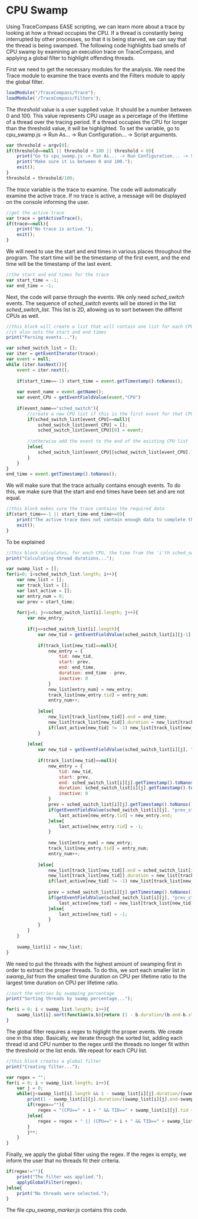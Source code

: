 # CPU Swamp
Using TraceCompass EASE scripting, we can learn more about a trace by looking at how a thread occupies the CPU. If a thread is constantly being interrupted by other processes, so that it is being starved, we can say that the thread is being swamped. The following code highlights bad smells of CPU swamp by examining an execution trace on TraceCompass, and applying a global filter to highlight offending threads. <br />

First we need to get the necessary modules for the analysis. We need the Trace module to examine the trace events and the Filters module to apply the global filter.
```javascript
loadModule("/TraceCompass/Trace");
loadModule('/TraceCompass/Filters');
```

The *threshold* value is a user supplied value. It should be a number between 0 and 100. This value represents CPU usage as a percetage of the lifettime of a thread over the tracing period. If a thread occupies the CPU for longer than the threshold value, it will be highlighted. To set the variable, go to cpu_swamp.js -> Run As... -> Run Configuration... -> Script arguments.
```javascript
var threshold = argv[0];
if(threshold==null || threshold > 100 || threshold < 0){
	print("Go to cpu_swamp.js -> Run As... -> Run Configuration... -> Script arguments and enter your desired threshold value (%) as the first parameter.")
	print("Make sure it is between 0 and 100.");
	exit();
}
threshold = threshold/100;
```

The *trace* variable is the trace to examine. The code will automatically examine the active trace. If no trace is active, a message will be displayed on the console informing the user.
```javascript
//get the active trace
var trace = getActiveTrace();
if(trace==null){
	print("No trace is active.");
	exit();
}
```

We will need to use the start and end times in various places throughout the program. The start time will be the timestamp of the first event, and the end time will be the timestamp of the last event.
```javascript
//the start and end times for the trace
var start_time = -1;
var end_time = -1;
```

Next, the code will parse through the events. We only need *sched_switch* events. The sequence of *sched_switch* events will be stored in the list *sched_switch_list*. This list is 2D, allowing us to sort between the differnt CPUs as well.
```javascript
//this block will create a list that will contain one list for each CPU of the "sched_switch" events
//it also sets the start and end times
print("Parsing events...");

var sched_switch_list = [];
var iter = getEventIterator(trace);
var event = null;
while (iter.hasNext()){
	event = iter.next();
	
	if(start_time==-1) start_time = event.getTimestamp().toNanos();
	
	var event_name = event.getName();
	var event_CPU = getEventFieldValue(event,"CPU")
	
	if(event_name=="sched_switch"){
		//create a new CPU list if this is the first event for that CPU
		if(sched_switch_list[event_CPU]==null){
			sched_switch_list[event_CPU] = [];
			sched_switch_list[event_CPU][0] = event;
			
		//otherwise add the event to the end of the existing CPU list
		}else{
			sched_switch_list[event_CPU][sched_switch_list[event_CPU].length] = event;
		}
	}
}
end_time = event.getTimestamp().toNanos();
```

We will make sure that the trace actually contains enough events. To do this, we make sure that the start and end times have been set and are not equal.
```javascript
//this block makes sure the trace contains the required data
if(start_time==-1 || start_time-end_time>=0){
	print("The active trace does not contain enough data to complete the analysis.");
	exit();
}
```

To be explained
```javascript
//this block calculates, for each CPU, the time from the 'i'th sched_switch event to the 'i+1'th and matches that time with the corresponding thread id
print("Calculating thread durations...");

var swamp_list = [];
for(i=0; i<sched_switch_list.length; i++){
	var new_list = [];
	var track_list = [];
	var last_active = [];
	var entry_num = 0;
	var prev = start_time;
	
	for(j=0; j<=sched_switch_list[i].length; j++){
		var new_entry;
	
		if(j==sched_switch_list[i].length){
			var new_tid = getEventFieldValue(sched_switch_list[i][j-1], "next_tid");
			
			if(track_list[new_tid]==null){
				new_entry = {
					tid: new_tid,
					start: prev,
					end: end_time,
					duration: end_time - prev,
					inactive: 0
				}
				new_list[entry_num] = new_entry;
				track_list[new_entry.tid] = entry_num;
				entry_num++;
				
			}else{
				new_list[track_list[new_tid]].end = end_time;
				new_list[track_list[new_tid]].duration = new_list[track_list[new_tid]].duration + (end_time - prev);
				if(last_active[new_tid] != -1) new_list[track_list[new_tid]].inactive = new_list[track_list[new_tid]].inactive + (prev - last_active[new_tid]);
			}
			
		}else{
			var new_tid = getEventFieldValue(sched_switch_list[i][j], "prev_tid");
		
			if(track_list[new_tid]==null){
				new_entry = {
					tid: new_tid,
					start: prev,
					end: sched_switch_list[i][j].getTimestamp().toNanos(),
					duration: sched_switch_list[i][j].getTimestamp().toNanos() - prev,
					inactive: 0
				}
				prev = sched_switch_list[i][j].getTimestamp().toNanos();
				if(getEventFieldValue(sched_switch_list[i][j], "prev_state") == "TASK_DEAD"){
					last_active[new_entry.tid] = new_entry.end;
				}else{
					last_active[new_entry.tid] = -1;
				}
				
				new_list[entry_num] = new_entry;
				track_list[new_entry.tid] = entry_num;
				entry_num++;
				
			}else{
				new_list[track_list[new_tid]].end = sched_switch_list[i][j].getTimestamp().toNanos();
				new_list[track_list[new_tid]].duration = new_list[track_list[new_tid]].duration + (sched_switch_list[i][j].getTimestamp().toNanos() - prev);
				if(last_active[new_tid] != -1) new_list[track_list[new_tid]].inactive = new_list[track_list[new_tid]].inactive + (prev - last_active[new_tid]);
				
				prev = sched_switch_list[i][j].getTimestamp().toNanos();
				if(getEventFieldValue(sched_switch_list[i][j], "prev_state") == "TASK_DEAD"){
					last_active[new_tid] = new_list[track_list[new_tid]].end;
				}else{
					last_active[new_tid] = -1;
				}
			}
		}
	}
	
	swamp_list[i] = new_list;
}
```

We need to put the threads with the highest amount of swamping first in order to extract the proper threads. To do this, we sort each smaller list in *swamp_list* from the smallest time duration on CPU per lifetime ratio to the largest time duration on CPU per lifetime ratio.
```javascript
//sort the entries by swamping percentage
print("Sorting threads by swamp percentage...");

for(i = 0; i < swamp_list.length; i++){
	swamp_list[i].sort(function(a,b){return (1 - b.duration/(b.end-b.start-b.inactive)) - (1 - a.duration/(a.end-a.start-a.inactive))});
}
```

The global filter requires a regex to higlight the proper events. We create one in this step. Basically, we iterate through the sorted list, adding each thread id and CPU number to the regex until the threads no longer fit within the threshold or the list ends. We repeat for each CPU list.
```javascript
//this block creates a global filter
print("Creating filter...");

var regex = "";
for(i = 0; i < swamp_list.length; i++){
	var j = 0;
	while(j<swamp_list[i].length && 1 - swamp_list[i][j].duration/(swamp_list[i][j].end-swamp_list[i][j].start-swamp_list[i][j].inactive) >= threshold){
		print(1 - swamp_list[i][j].duration/(swamp_list[i][j].end-swamp_list[i][j].start-swamp_list[i][j].inactive));
		if(regex==""){
			regex = "(CPU==" + i + " && TID==" + swamp_list[i][j].tid + ")";
		}else{
			regex = regex + " || (CPU==" + i + " && TID==" + swamp_list[i][j].tid + ")";
		}
		j++;
	}
}
```

Finally, we apply the global filter using the regex. If the regex is empty, we inform the user that no threads fit their criteria.
```javascript
if(regex!=""){
	print("The filter was applied.");
	applyGlobalFilter(regex);
}else{
	print("No threads were selected.");
}
```

The file *cpu_swamp_marker.js* contains this code. 
